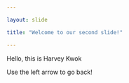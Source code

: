 ```yaml
---

layout: slide

title: "Welcome to our second slide!"

---
```


Hello, this is Harvey Kwok

Use the left arrow to go back!
